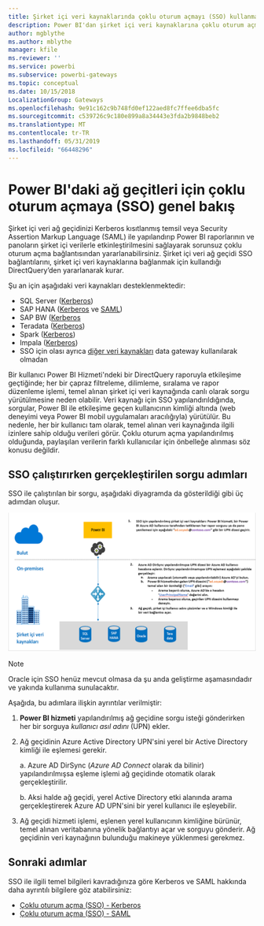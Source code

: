 ```yaml
---
title: Şirket içi veri kaynaklarında çoklu oturum açmayı (SSO) kullanma
description: Power BI'dan şirket içi veri kaynaklarına çoklu oturum açmayı (SSO) etkinleştirmek için ağ geçidinizi yapılandırın.
author: mgblythe
ms.author: mblythe
manager: kfile
ms.reviewer: ''
ms.service: powerbi
ms.subservice: powerbi-gateways
ms.topic: conceptual
ms.date: 10/15/2018
LocalizationGroup: Gateways
ms.openlocfilehash: 9e91c162c9b748fd0ef122aed8fc7ffee6dba5fc
ms.sourcegitcommit: c539726c9c180e899a8a34443e3fda2b9848beb2
ms.translationtype: MT
ms.contentlocale: tr-TR
ms.lasthandoff: 05/31/2019
ms.locfileid: "66448296"
---
```

# <a name="overview-of-single-sign-on-sso-for-gateways-in-power-bi"></a>Power BI'daki ağ geçitleri için çoklu oturum açmaya (SSO) genel bakış

Şirket içi veri ağ geçidinizi Kerberos kısıtlanmış temsil veya Security Assertion Markup Language (SAML) ile yapılandırıp Power BI raporlarının ve panoların şirket içi verilerle etkinleştirilmesini sağlayarak sorunsuz çoklu oturum açma bağlantısından yararlanabilirsiniz. Şirket içi veri ağ geçidi SSO bağlantılarını, şirket içi veri kaynaklarına bağlanmak için kullandığı DirectQuery’den yararlanarak kurar.

Şu an için aşağıdaki veri kaynakları desteklenmektedir:

* SQL Server ([Kerberos](service-gateway-sso-kerberos.md))
* SAP HANA ([Kerberos](service-gateway-sso-kerberos.md) ve [SAML](service-gateway-sso-saml.md))
* SAP BW ([Kerberos](service-gateway-sso-kerberos.md)
* Teradata ([Kerberos](service-gateway-sso-kerberos.md))
* Spark ([Kerberos](service-gateway-sso-kerberos.md))
* Impala ([Kerberos](service-gateway-sso-kerberos.md))
* SSO için olası ayrıca [diğer veri kaynakları](desktop-directquery-data-sources.md#single-sign-on-sso-for-directquery-sources) data gateway kullanılarak olmadan

Bir kullanıcı Power BI Hizmeti'ndeki bir DirectQuery raporuyla etkileşime geçtiğinde; her bir çapraz filtreleme, dilimleme, sıralama ve rapor düzenleme işlemi, temel alınan şirket içi veri kaynağında canlı olarak sorgu yürütülmesine neden olabilir.  Veri kaynağı için SSO yapılandırıldığında, sorgular, Power BI ile etkileşime geçen kullanıcının kimliği altında (web deneyimi veya Power BI mobil uygulamaları aracılığıyla) yürütülür. Bu nedenle, her bir kullanıcı tam olarak, temel alınan veri kaynağında ilgili izinlere sahip olduğu verileri görür. Çoklu oturum açma yapılandırılmış olduğunda, paylaşılan verilerin farklı kullanıcılar için önbelleğe alınması söz konusu değildir.

## <a name="query-steps-when-running-sso"></a>SSO çalıştırırken gerçekleştirilen sorgu adımları

SSO ile çalıştırılan bir sorgu, aşağıdaki diyagramda da gösterildiği gibi üç adımdan oluşur.

![SSO sorgu adımları](media/service-gateway-sso-overview/sso-query-steps.png)

> [!NOTE]
> Oracle için SSO henüz mevcut olmasa da şu anda geliştirme aşamasındadır ve yakında kullanıma sunulacaktır.

Aşağıda, bu adımlara ilişkin ayrıntılar verilmiştir:

1. **Power BI hizmeti** yapılandırılmış ağ geçidine sorgu isteği gönderirken her bir sorguya *kullanıcı asıl adını* (UPN) ekler.

2. Ağ geçidinin Azure Active Directory UPN'sini yerel bir Active Directory kimliği ile eşlemesi gerekir.

   a.  Azure AD DirSync (*Azure AD Connect* olarak da bilinir) yapılandırılmışsa eşleme işlemi ağ geçidinde otomatik olarak gerçekleştirilir.

   b.  Aksi halde ağ geçidi, yerel Active Directory etki alanında arama gerçekleştirerek Azure AD UPN'sini bir yerel kullanıcı ile eşleyebilir.

3. Ağ geçidi hizmeti işlemi, eşlenen yerel kullanıcının kimliğine bürünür, temel alınan veritabanına yönelik bağlantıyı açar ve sorguyu gönderir. Ağ geçidinin veri kaynağının bulunduğu makineye yüklenmesi gerekmez.

## <a name="next-steps"></a>Sonraki adımlar

SSO ile ilgili temel bilgileri kavradığınıza göre Kerberos ve SAML hakkında daha ayrıntılı bilgilere göz atabilirsiniz:

* [Çoklu oturum açma (SSO) - Kerberos](service-gateway-sso-kerberos.md)
* [Çoklu oturum açma (SSO) - SAML](service-gateway-sso-saml.md)
